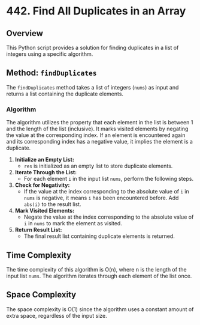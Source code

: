 # 442. Find All Duplicates in an Array

## Overview

This Python script provides a solution for finding duplicates in a list of integers using a specific algorithm.

## Method: `findDuplicates`

The `findDuplicates` method takes a list of integers (`nums`) as input and returns a list containing the duplicate elements.

### Algorithm

The algorithm utilizes the property that each element in the list is between 1 and the length of the list (inclusive). It marks visited elements by negating the value at the corresponding index. If an element is encountered again and its corresponding index has a negative value, it implies the element is a duplicate.
1. **Initialize an Empty List:**
   - `res` is initialized as an empty list to store duplicate elements.
2. **Iterate Through the List:**
   - For each element `i` in the input list `nums`, perform the following steps.
3. **Check for Negativity:**
   - If the value at the index corresponding to the absolute value of `i` in `nums` is negative, it means `i` has been encountered before. Add `abs(i)` to the result list.
4. **Mark Visited Elements:**
   - Negate the value at the index corresponding to the absolute value of `i` in `nums` to mark the element as visited.
5. **Return Result List:**
   - The final result list containing duplicate elements is returned.
  
## Time Complexity
The time complexity of this algorithm is O(n), where n is the length of the input list `nums`. The algorithm iterates through each element of the list once.

## Space Complexity
The space complexity is O(1) since the algorithm uses a constant amount of extra space, regardless of the input size.
